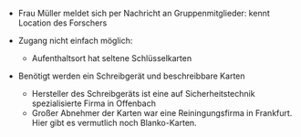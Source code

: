 * Frau Müller meldet sich per Nachricht an Gruppenmitglieder: kennt Location des Forschers

* Zugang nicht einfach möglich:
  * Aufenthaltsort hat seltene Schlüsselkarten

* Benötigt werden ein Schreibgerät und beschreibbare Karten
  * Hersteller des Schreibgeräts ist eine auf Sicherheitstechnik spezialisierte Firma in Offenbach
  * Großer Abnehmer der Karten war eine Reiningungsfirma in Frankfurt. Hier gibt es vermutlich noch Blanko-Karten.
